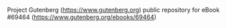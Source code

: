 Project Gutenberg (https://www.gutenberg.org) public repository for
eBook #69464 (https://www.gutenberg.org/ebooks/69464)
